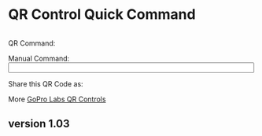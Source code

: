 # QR Control Quick Command

<script src="../../jquery.min.js"></script>
<script src="../../qrcodeborder.js"></script>
<style>
        #qrcode{
            width: 100%;
        }
        div{
            width: 100%;
            display: inline-block;
        }
</style>
      
<div id="qrcode"></div>
	  
QR Command: <b id="qrtext"></b><br>

Manual Command: <input type="text" style="width: 500px;" id="addcmd" value="">

Share this QR Code as: <b id="urltext"></b> 

More [GoPro Labs QR Controls](..)


## version 1.03

<script>
       
var once = true;
var qrcode;
var cmd = "\"Hello World\"";
var cmdurl;
var lasttimecmd = ""; 
let urlParams = new URLSearchParams(document.location.search);
cmdurl = urlParams.get('cmd')
if(cmdurl !== null)
	cmd = cmdurl;

let position = cmd.search(/oT/);
if(position >= 0)
{
	var src_cmd = cmd;
	var today = new Date();
	
	var ms = today.getTime();
	var	yy = today.getFullYear() - 2000;
	var	mm = today.getMonth() + 1;
	var	dd = today.getDate();
	var	h = today.getHours();
	var	m = today.getMinutes();
	var	s = today.getSeconds();
	var	ms = today.getMilliseconds();
		
	yy = checkTime(yy);
	mm = checkTime(mm);
	dd = checkTime(dd);
	h = checkTime(h);
	m = checkTime(m);
	s = checkTime(s);
	ms = Math.floor(ms / 10); // hundredths
	ms = checkTime(ms);
		
	var newtimetxt = yy + mm + dd + h + m + s;        
	let letter = src_cmd.charAt(position+14);
    if(letter == '.')
    {
		newtimetxt = newtimetxt + "." + ms;
		cmd = src_cmd.slice(0,position) + newtimetxt + src_cmd.slice(position+17);
    }
    else
    {
		cmd = src_cmd.slice(0,position) + newtimetxt + src_cmd.slice(position+14);
    }    	
}

document.getElementById("qrtext").innerHTML = cmd;

function makeQR() 
{	
  if(once === true)
  {
    qrcode = new QRCode(document.getElementById("qrcode"), 
    {
      text : cmd,
      width : 360,
      height : 360,
      correctLevel : QRCode.CorrectLevel.M
    });
    once = false;
  }
}

function timeLoop()
{  
  qrcode.clear(); 
  qrcode.makeCode(cmd);
  
  if(document.getElementById("addcmd") !== null)
  {
	var addcmd = document.getElementById("addcmd").value;
	if(addcmd.length > 0)
		cmd = addcmd;
  }	
  
  if(cmd != lasttimecmd)
  {
	changed = true;
	lasttimecmd = cmd;
  }
	
  if(changed === true)
  {
	document.getElementById("qrtext").innerHTML = cmd;
	document.getElementById("urltext").innerHTML = window.location.href.split('?')[0] + "?cmd=" + cmd;

	changed = false;
  }
	
  var t = setTimeout(timeLoop, 100);
}

function myReloadFunction() {
  location.reload();
}

makeQR();
timeLoop();

</script>

